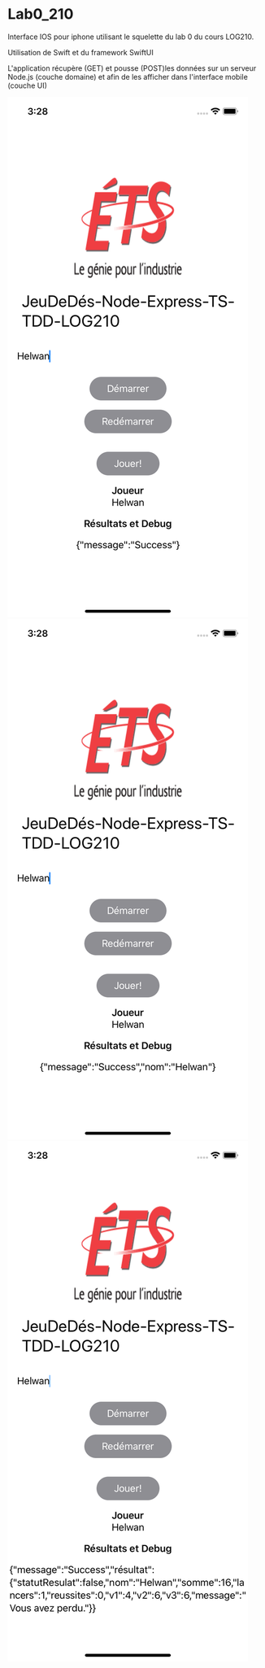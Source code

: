 # Lab0_210
Interface IOS pour iphone utilisant le squelette du lab 0 du cours LOG210.

Utilisation de Swift et du framework SwiftUI

L'application récupère (GET) et pousse (POST)les données sur un serveur Node.js (couche domaine) et afin de les afficher dans l'interface mobile (couche UI) 

![Démonstration1](1.png)
![Démonstration2](2.png)
![Démonstration3](3.png)
